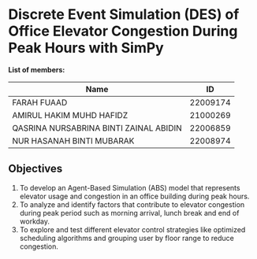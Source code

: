 # Discrete Event Simulation (DES) of Office Elevator Congestion During Peak Hours with SimPy

**List of members:**  

|      Name      |      ID       |
| -------------- | ------------- |
| FARAH FUAAD  |    22009174   |
| AMIRUL HAKIM MUHD HAFIDZ |    21000269   |
|  QASRINA NURSABRINA BINTI ZAINAL ABIDIN  |    22006859   |
|   NUR HASANAH BINTI MUBARAK  |    22008974   |


## Objectives
1.	To develop an Agent-Based Simulation (ABS) model that represents elevator usage and congestion in an office building during peak hours.
2.	To analyze and identify factors that contribute to elevator congestion during peak period such as morning arrival, lunch break and end of workday.
3.	To explore and test different elevator control strategies like optimized scheduling algorithms and grouping user by floor range to reduce congestion. 
